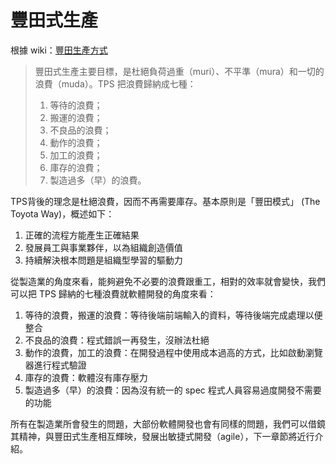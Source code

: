 豐田式生產
==========

根據 wiki：[豐田生產方式](http://zh.wikipedia.org/wiki/%E8%B1%90%E7%94%B0%E7%94%9F%E7%94%A2%E6%96%B9%E5%BC%8F)

> 豐田式生產主要目標，是杜絕負荷過重（muri）、不平準（mura）和一切的浪費（muda）。TPS 把浪費歸納成七種：
>
> 1.	等待的浪費；
> 2.	搬運的浪費；
> 3.	不良品的浪費；
> 4.	動作的浪費；
> 5.	加工的浪費；
> 6.	庫存的浪費；
> 7.	製造過多（早）的浪費。

TPS背後的理念是杜絕浪費，因而不再需要庫存。基本原則是「豐田模式」 (The Toyota Way)，概述如下：

1.	正確的流程方能產生正確結果
2.	發展員工與事業夥伴，以為組織創造價值
3.	持續解決根本問題是組織型學習的驅動力

從製造業的角度來看，能夠避免不必要的浪費跟重工，相對的效率就會變快，我們可以把 TPS 歸納的七種浪費就軟體開發的角度來看：

1.	等待的浪費，搬運的浪費：等待後端前端輸入的資料，等待後端完成處理以便整合
2.	不良品的浪費：程式錯誤一再發生，沒辦法杜絕
3.	動作的浪費，加工的浪費：在開發過程中使用成本過高的方式，比如啟動瀏覽器進行程式驗證
4.	庫存的浪費：軟體沒有庫存壓力
5.	製造過多（早）的浪費：因為沒有統一的 spec 程式人員容易過度開發不需要的功能

所有在製造業所會發生的問題，大部份軟體開發也會有同樣的問題，我們可以借鏡其精神，與豐田式生產相互輝映，發展出敏捷式開發（agile），下一章節將近行介紹。
